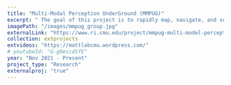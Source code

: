 ```yaml
---
title: "Multi-Modal Perception UnderGround (MMPUG)"
excerpt: " The goal of this project is to rapidly map, navigate, and search environments using a fleet of heterogenous robots. The fleet consists on fast moving RC cars and the Spot quadrupedal robot."
imagePath: "/images/mmpug_group.jpg"
externalLink: "https://www.ri.cmu.edu/project/mmpug-multi-model-perception-uber-good/"
collection: extprojects
extvideos: "https://mattlabcmu.wordpress.com/"
# youtubeId: "G-g9eicdSfE"
year: "Nov 2021 - Present"
project_type: "Research"
externalproj: "true"
---
```

